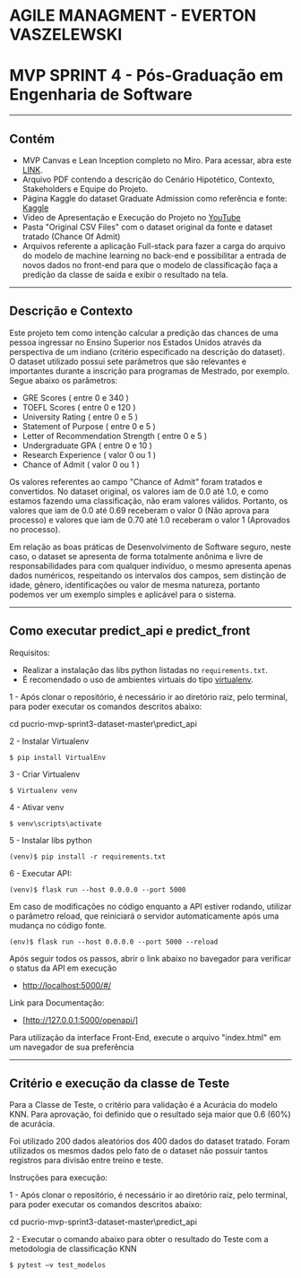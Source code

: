 # AGILE MANAGMENT - EVERTON VASZELEWSKI
# MVP SPRINT 4 - Pós-Graduação em Engenharia de Software

---
## Contém

- MVP Canvas e Lean Inception completo no Miro. Para acessar, abra este [LINK](https://miro.com/app/board/uXjVKcTozKY=/?share_link_id=775719527704).
- Arquivo PDF contendo a descrição do Cenário Hipotético, Contexto, Stakeholders e Equipe do Projeto.
- Página Kaggle do dataset Graduate Admission como referência e fonte: [Kaggle](https://www.kaggle.com/datasets/mohansacharya/graduate-admissions/data)
- Video de Apresentação e Execução do Projeto no [YouTube](https://www.youtube.com/watch?v=t-cheeZpgYo)
- Pasta "Original CSV Files" com o dataset original da fonte e dataset tratado (Chance Of Admit)
- Arquivos referente a aplicação Full-stack para fazer a carga do arquivo do modelo de machine learning no back-end e possibilitar a entrada de novos dados no front-end para que o modelo de classificação faça a predição da classe de saída e exibir o resultado na tela.

---
## Descrição e Contexto
Este projeto tem como intenção calcular a predição das chances de uma pessoa ingressar no Ensino Superior nos Estados Unidos através da perspectiva de um indiano (critério especificado na descrição do dataset).
O dataset utilizado possui sete parâmetros que são relevantes e importantes durante a inscrição para programas de Mestrado, por exemplo.
Segue abaixo os parâmetros:

- GRE Scores ( entre 0 e 340 )
- TOEFL Scores ( entre 0 e 120 )
- University Rating ( entre 0 e 5 )
- Statement of Purpose ( entre 0 e 5 )
- Letter of Recommendation Strength ( entre 0 e 5 )
- Undergraduate GPA ( entre 0 e 10 )
- Research Experience ( valor 0 ou 1 )
- Chance of Admit ( valor 0 ou 1 )

Os valores referentes ao campo "Chance of Admit" foram tratados e convertidos. No dataset original, os valores iam de 0.0 até 1.0, e como estamos fazendo uma classificação, não eram valores válidos. Portanto, os valores que iam de 0.0 até 0.69 receberam o valor 0 (Não aprova para processo) e valores que iam de 0.70 até 1.0 receberam o valor 1 (Aprovados no processo).

Em relação as boas práticas de Desenvolvimento de Software seguro, neste caso, o dataset se apresenta de forma totalmente anônima e livre de responsabilidades para com qualquer indivíduo, o mesmo apresenta apenas dados numéricos, respeitando os intervalos dos campos, sem distinção de idade, gênero, identificações ou valor de mesma natureza, portanto podemos ver um exemplo simples e aplicável para o sistema.

---
## Como executar predict_api e predict_front

Requisitos:
- Realizar a instalação das libs python listadas no `requirements.txt`.
- É recomendado o uso de ambientes virtuais do tipo [virtualenv](https://virtualenv.pypa.io/en/latest/installation.html).


1 - Após clonar o repositório, é necessário ir ao diretório raiz, pelo terminal, para poder executar os comandos descritos abaixo:

cd pucrio-mvp-sprint3-dataset-master\predict_api

2 - Instalar Virtualenv
```
$ pip install VirtualEnv
```

3 - Criar Virtualenv
```
$ Virtualenv venv
```

4 - Ativar venv
```
$ venv\scripts\activate
```

5 - Instalar libs python
```
(venv)$ pip install -r requirements.txt
```

6 - Executar API:
```
(venv)$ flask run --host 0.0.0.0 --port 5000
```

Em caso de modificações no código enquanto a API estiver rodando, utilizar o parâmetro reload, que reiniciará o servidor
automaticamente após uma mudança no código fonte. 

```
(env)$ flask run --host 0.0.0.0 --port 5000 --reload
```

Após seguir todos os passos, abrir o link abaixo no bavegador para verificar o status da API em execução
- [http://localhost:5000/#/](http://localhost:5000/#/)

Link para Documentação:
- [http://127.0.0.1:5000/openapi/]

Para utilização da interface Front-End, execute o arquivo "index.html" em um navegador de sua preferência

---
## Critério e execução da classe de Teste

Para a Classe de Teste, o critério para validação é a Acurácia do modelo KNN. Para aprovação, foi definido que o resultado seja maior que 0.6 (60%) de acurácia.

Foi utilizado 200 dados aleatórios dos 400 dados do dataset tratado. Foram utilizados os mesmos dados pelo fato de o dataset não possuir tantos registros para divisão entre treino e teste.

Instruções para execução:

1 - Após clonar o repositório, é necessário ir ao diretório raiz, pelo terminal, para poder executar os comandos descritos abaixo:

cd pucrio-mvp-sprint3-dataset-master\predict_api

2 - Executar o comando abaixo para obter o resultado do Teste com a metodologia de classificação KNN
```
$ pytest –v test_modelos
```

